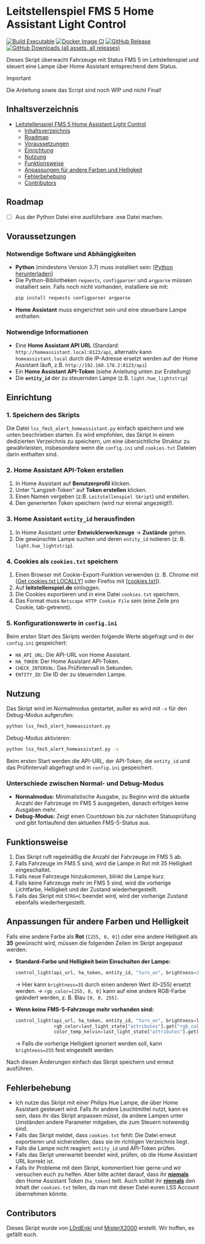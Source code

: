 # Leitstellenspiel FMS 5 Home Assistant Light Control

[![Build Executable](https://github.com/TheScriptList/lss_fms5_alert_homeassistant/actions/workflows/build-exe.yml/badge.svg)](https://github.com/TheScriptList/lss_fms5_alert_homeassistant/actions/workflows/build-exe.yml)
[![Docker Image CI](https://github.com/TheScriptList/lss_fms5_alert_homeassistant/actions/workflows/build-docker.yml/badge.svg)](https://github.com/TheScriptList/lss_fms5_alert_homeassistant/actions/workflows/build-docker.yml)
[![GitHub Release](https://img.shields.io/github/v/release/TheScriptList/lss_fms5_alert_homeassistant?label=Latest%20Release)](https://github.com/TheScriptList/lss_fms5_alert_homeassistant/releases/latest)
[![GitHub Downloads (all assets, all releases)](https://img.shields.io/github/downloads/TheScriptList/lss_fms5_alert_homeassistant/total?label=Total%20Downloads)](https://github.com/TheScriptList/lss_fms5_alert_homeassistant/releases)


Dieses Skript überwacht Fahrzeuge mit Status FMS 5 im Leitstellenspiel und steuert eine Lampe über Home Assistant entsprechend dem Status.

> [!IMPORTANT]
> Die Anleitung sowie das Script sind noch WIP und nicht Final!

## Inhaltsverzeichnis

- [Leitstellenspiel FMS 5 Home Assistant Light Control](#leitstellenspiel-fms-5-home-assistant-light-control)
  - [Inhaltsverzeichnis](#inhaltsverzeichnis)
  - [Roadmap](#roadmap)
  - [Voraussetzungen](#voraussetzungen)
  - [Einrichtung](#einrichtung)
  - [Nutzung](#nutzung)
  - [Funktionsweise](#funktionsweise)
  - [Anpassungen für andere Farben und Helligkeit](#anpassungen-für-andere-farben-und-helligkeit)
  - [Fehlerbehebung](#fehlerbehebung)
  - [Contributors](#contributors)

## Roadmap

- [ ]  Aus der Python Datei eine ausführbare .exe Datei machen.

## Voraussetzungen

### Notwendige Software und Abhängigkeiten <!-- omit from toc -->

- **Python** (mindestens Version 3.7) muss installiert sein: [[Python herunterladen](https://www.python.org/downloads/)]
- Die Python-Bibliotheken `requests`, `configparser` und `argparse` müssen installiert sein. Falls noch nicht vorhanden, installiere sie mit:
  ```bash
  pip install requests configparser argparse
  ```
- **Home Assistant** muss eingerichtet sein und eine steuerbare Lampe enthalten.

### Notwendige Informationen <!-- omit from toc -->

- Eine **Home Assistant API URL** (Standard: `http://homeassistant.local:8123/api`, alternativ kann `homeassistant.local` durch die IP-Adresse ersetzt werden auf der Home Assistant läuft, z.B. `http://192.168.178.2:8123/api`)
- Ein **Home Assistant API-Token** (siehe Anleitung unten zur Erstellung)
- Die **`entity_id`** der zu steuernden Lampe (z.B. `light.hue_lightstrip`)

## Einrichtung

### 1. Speichern des Skripts <!-- omit from toc -->

Die Datei `lss_fms5_alert_homeassistant.py` einfach speichern und wie unten beschrieben starten.
Es wird empfohlen, das Skript in einem dedizierten Verzeichnis zu speichern, um eine übersichtliche Struktur zu gewährleisten, insbesondere wenn die `config.ini` und `cookies.txt` Dateien darin enthalten sind.



### 2. Home Assistant API-Token erstellen <!-- omit from toc -->

1. In Home Assistant auf **Benutzerprofil** klicken.
2. Unter "Langzeit-Token" auf **Token erstellen** klicken.
3. Einen Namen vergeben (z.B. `Leitstellenspiel Skript`) und erstellen.
4. Den generierten Token speichern (wird nur einmal angezeigt!).

### 3. Home Assistant `entity_id` herausfinden <!-- omit from toc -->

1. In Home Assistant unter **Entwicklerwerkzeuge** → **Zustände** gehen.
2. Die gewünschte Lampe suchen und deren `entity_id` notieren (z. B. `light.hue_lightstrip`).

### 4. Cookies als `cookies.txt` speichern <!-- omit from toc -->

1. Einen Browser mit Cookie-Export-Funktion verwenden (z. B. Chrome mit [[Get cookies.txt LOCALLY](https://chromewebstore.google.com/detail/get-cookiestxt-locally/cclelndahbckbenkjhflpdbgdldlbecc)] oder Firefox mit [[cookies.txt](https://addons.mozilla.org/en-US/firefox/addon/cookies-txt/)]).
2. Auf **leitstellenspiel.de** einloggen.
3. Die Cookies exportieren und in eine Datei `cookies.txt` speichern.
4. Das Format muss `Netscape HTTP Cookie File` sein (eine Zeile pro Cookie, tab-getrennt).

### 5. Konfigurationswerte in `config.ini` <!-- omit from toc -->

Beim ersten Start des Skripts werden folgende Werte abgefragt und in der `config.ini` gespeichert:

- `HA_API_URL`: Die API-URL von Home Assistant.
- `HA_TOKEN`: Der Home Assistant API-Token.
- `CHECK_INTERVAL`: Das Prüfintervall in Sekunden.
- `ENTITY_ID`: Die ID der zu steuernden Lampe.

## Nutzung

Das Skript wird im Normalmodus gestartet, außer es wird mit `-v` für den Debug-Modus aufgerufen:

```bash
python lss_fms5_alert_homeassistant.py
```

Debug-Modus aktivieren:

```bash
python lss_fms5_alert_homeassistant.py -v
```

Beim ersten Start werden die API-URL, der API-Token, die `entity_id` und das Prüfintervall abgefragt und in `config.ini` gespeichert.

### Unterschiede zwischen Normal- und Debug-Modus <!-- omit from toc -->

- **Normalmodus:** Minimalistische Ausgabe, zu Beginn wird die aktuelle Anzahl der Fahrzeuge im FMS 5 ausgegeben, danach erfolgen keine Ausgaben mehr.
- **Debug-Modus:** Zeigt einen Countdown bis zur nächsten Statusprüfung und gibt fortlaufend den aktuellen FMS-5-Status aus.

## Funktionsweise

1. Das Skript ruft regelmäßig die Anzahl der Fahrzeuge im FMS 5 ab.
2. Falls Fahrzeuge im FMS 5 sind, wird die Lampe in Rot mit 35 Helligkeit eingeschaltet.
3. Falls neue Fahrzeuge hinzukommen, blinkt die Lampe kurz.
4. Falls keine Fahrzeuge mehr im FMS 5 sind, wird die vorherige Lichtfarbe, Helligkeit und der Zustand wiederhergestellt.
5. Falls das Skript mit `STRG+C` beendet wird, wird der vorherige Zustand ebenfalls wiederhergestellt.

## Anpassungen für andere Farben und Helligkeit

Falls eine andere Farbe als **Rot** (`[255, 0, 0]`) oder eine andere Helligkeit als **35** gewünscht wird, müssen die folgenden Zeilen im Skript angepasst werden:

- **Standard-Farbe und Helligkeit beim Einschalten der Lampe:**

  ```python
  control_light(api_url, ha_token, entity_id, "turn_on", brightness=35, rgb_color=[255, 0, 0])
  ```

  → Hier kann `brightness=35` durch einen anderen Wert (0–255) ersetzt werden.
  → `rgb_color=[255, 0, 0]` kann auf eine andere RGB-Farbe geändert werden, z. B. Blau `[0, 0, 255]`.

- **Wenn keine FMS-5-Fahrzeuge mehr vorhanden sind:**

  ```python
  control_light(api_url, ha_token, entity_id, "turn_on", brightness=last_light_state["attributes"].get("brightness", 255), 
                rgb_color=last_light_state["attributes"].get("rgb_color", [255, 255, 255]),
                color_temp_kelvin=last_light_state["attributes"].get("color_temp_kelvin"))
  ```

  → Falls die vorherige Helligkeit ignoriert werden soll, kann `brightness=255` fest eingestellt werden.

Nach diesen Änderungen einfach das Skript speichern und erneut ausführen.

## Fehlerbehebung

- Ich nutze das Skript mit einer Philips Hue Lampe, die über Home Assistant gesteuert wird. Falls ihr andere Leuchtmittel nutzt, kann es sein, dass ihr das Skript anpassen müsst, da andere Lampen unter Umständen andere Parameter mitgeben, die zum Steuern notwendig sind.
- Falls das Skript meldet, dass `cookies.txt` fehlt: Die Datei erneut exportieren und sicherstellen, dass sie im richtigen Verzeichnis liegt.
- Falls die Lampe nicht reagiert: `entity_id` und API-Token prüfen.
- Falls das Skript unerwartet beendet wird, prüfen, ob die Home Assistant URL korrekt ist.
- Falls ihr Probleme mit dem Skript, kommentiert hier gerne und wir versuchen euch zu helfen. Aber bitte achtet darauf, dass ihr <ins>**niemals**</ins> den Home Assistant Token (`ha_token`) teilt. Auch solltet ihr <ins>**niemals**</ins> den Inhalt der `cookies.txt` teilen, da man mit dieser Datei euren LSS Account übernehmen könnte.

## Contributors

Dieses Skript wurde von [L0rdEnki](https://github.com/L0rdEnki) und [MisterX2000](https://github.com/MisterX2000) erstellt. Wir hoffen, es gefällt euch.
